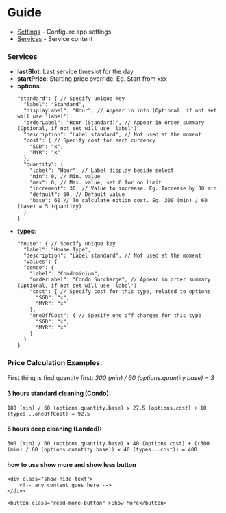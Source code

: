 # Guide

- [Settings](https://github.com/blooms-singapore/pages/tree/master/settings) - Configure app settings
- [Services](https://github.com/blooms-singapore/pages/tree/master/en/services) - Service content

### Services

- **lastSlot**: Last service timeslot for the day
- **startPrice**: Starting price override. Eg. Start from xxx
- **options**:
  ```
  "standard": { // Specify unique key
    "label": "Standard",
    "displayLabel": "Hour", // Appear in info (Optional, if not set will use 'label')
    "orderLabel": "Hour (Standard)", // Appear in order summary (Optional, if not set will use 'label')
    "description": "Label standard", // Not used at the moment
    "cost": { // Specify cost for each currency
      "SGD": "x",
      "MYR": "x"
    },
    "quantity": {
      "label": "Hour", // Label display beside select
      "min": 0, // Min. value
      "max": 0, // Max. value, set 0 for no limit
      "increment": 30, // Value to increase. Eg. Increase by 30 min.
      "default": 60, // Default value
      "base": 60 // To calculate option cost. Eg. 300 (min) / 60 (base) = 5 (quantity)
    }
  }
  ```
- **types**:
  ```
  "house": { // Specify unique key
    "label": "House Type",
    "description": "Label standard", // Not used at the moment
    "values": {
    "condo": {
      "label": "Condominium",
      "orderLabel": "Condo Surcharge", // Appear in order summary (Optional, if not set will use 'label')
      "cost": { // Specify cost for this type, related to options
        "SGD": "x",
        "MYR": "x"
      },
      "oneOffCost": { // Specify one off charges for this type
        "SGD": "x",
        "MYR": "x"
      }
    }
  }
  ```

### Price Calculation Examples:

First thing is find quantity first: _300 (min) / 60 (options.quantity.base) = 3_

#### 3 hours standard cleaning (Condo):

```
180 (min) / 60 (options.quantity.base) x 27.5 (options.cost) + 10 (types...oneOffCost) = 92.5
```

#### 5 hours deep cleaning (Landed):

```
300 (min) / 60 (options.quantity.base) x 40 (options.cost) + ((300 (min) / 60 (options.quantity.base)) x 40 (types...cost)) = 400
```

#### how to use show more and show less button

```
<div class="show-hide-text">
	<!-- any content goes here -->
</div>

<button class="read-more-button" >Show More</button>
```
